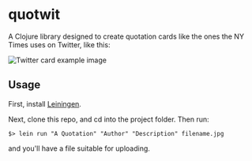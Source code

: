 # quotwit

A Clojure library designed to create quotation cards like the ones the NY Times uses on Twitter, like this:

![Twitter card example image](https://pbs.twimg.com/media/CErPWHAW8AA8Bj4.jpg)

## Usage
First, install [Leiningen](http://leiningen.org/).

Next, clone this repo, and cd into the project folder.  Then run:

```shell
$> lein run "A Quotation" "Author" "Description" filename.jpg
```

and you'll have a file suitable for uploading.
